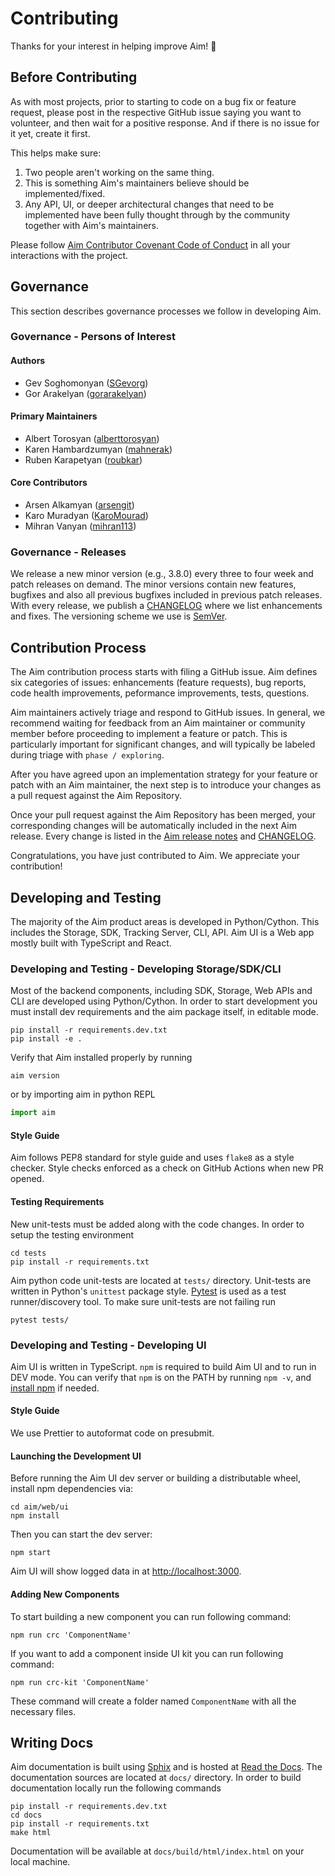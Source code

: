 # Contributing

Thanks for your interest in helping improve Aim! 🎉

## Before Contributing

As with most projects, prior to starting to code on a bug fix or feature request, please post in the respective GitHub issue saying you want to volunteer, and then wait for a positive response. And if there is no issue for it yet, create it first.

This helps make sure:
1. Two people aren't working on the same thing.
2. This is something Aim's maintainers believe should be implemented/fixed.
3. Any API, UI, or deeper architectural changes that need to be implemented have been fully thought through by the community together with Aim's maintainers.

Please follow [Aim Contributor Covenant Code of Conduct](./CODE_OF_CONDUCT.md) in all your interactions with the project.

## Governance

This section describes governance processes we follow in developing Aim.

### Governance - Persons of Interest

#### Authors

- Gev Soghomonyan ([SGevorg](https://github.com/SGevorg))
- Gor Arakelyan ([gorarakelyan](https://github.com/gorarakelyan))

#### Primary Maintainers

- Albert Torosyan ([alberttorosyan](https://github.com/alberttorosyan))
- Karen Hambardzumyan ([mahnerak](https://github.com/mahnerak))
- Ruben Karapetyan ([roubkar](https://github.com/roubkar))

#### Core Contributors

- Arsen Alkamyan ([arsengit](https://github.com/arsengit))
- Karo Muradyan ([KaroMourad](https://github.com/KaroMourad))
- Mihran Vanyan ([mihran113](https://github.com/mihran113))

### Governance - Releases

We release a new minor version (e.g., 3.8.0) every three to four week and patch releases on demand. The minor versions contain new features, bugfixes and also all previous bugfixes included in previous patch releases. With every release, we publish a [CHANGELOG](./CHANGELOG.md) where we list enhancements and fixes. The versioning scheme we use is [SemVer](http://semver.org/).

## Contribution Process

The Aim contribution process starts with filing a GitHub issue. Aim defines six categories of issues: enhancements (feature requests), bug reports, code health improvements, peformance improvements, tests, questions.

Aim maintainers actively triage and respond to GitHub issues. In general, we recommend waiting for feedback from an Aim maintainer or community member before proceeding to implement a feature or patch. This is particularly important for significant changes, and will typically be labeled during triage with `phase / exploring`.

After you have agreed upon an implementation strategy for your feature or patch with an Aim maintainer, the next step is to introduce your changes as a pull request against the Aim Repository.

Once your pull request against the Aim Repository has been merged, your corresponding changes will be automatically included in the next Aim release. Every change is listed in the [Aim release notes](https://github.com/aimhubio/aim/releases) and [CHANGELOG](./CHANGELOG.md).

Congratulations, you have just contributed to Aim. We appreciate your contribution!

## Developing and Testing

The majority of the Aim product areas is developed in Python/Cython. This includes the Storage, SDK, Tracking Server, CLI, API. Aim UI is a Web app mostly built with TypeScript and React.

### Developing and Testing - Developing Storage/SDK/CLI

Most of the backend components, including SDK, Storage, Web APIs and CLI are developed using Python/Cython.
In order to start development you must install dev requirements and the aim package itself, in editable mode.
```shell
pip install -r requirements.dev.txt
pip install -e .
```

Verify that Aim installed properly by running
```shell
aim version
```
or by importing aim in python REPL
```python
import aim
```

#### Style Guide
Aim follows PEP8 standard for style guide and uses `flake8` as a style checker. Style checks enforced
as a check on GitHub Actions when new PR opened.

#### Testing Requirements

New unit-tests must be added along with the code changes. In order to setup the testing environment
```shell
cd tests
pip install -r requirements.txt
```

Aim python code unit-tests are located at `tests/` directory. Unit-tests are written in Python's `unittest` package style.
[Pytest](https://docs.pytest.org) is used as a test runner/discovery tool. To make sure unit-tests are not failing run
```shell
pytest tests/
```

### Developing and Testing - Developing UI

Aim UI is written in TypeScript. `npm` is required to build Aim UI and to run in DEV mode.
You can verify that `npm` is on the PATH by running `npm -v`, and
[install npm](https://www.npmjs.com/get-npm) if needed.

#### Style Guide

We use Prettier to autoformat code on presubmit.

#### Launching the Development UI

Before running the Aim UI dev server or building a distributable wheel, install npm
dependencies via:

```shell
cd aim/web/ui
npm install
```

Then you can start the dev server:

```shell
npm start
```

Aim UI will show logged data in at [http://localhost:3000](http://localhost:3000).

#### Adding New Components

To start building a new component you can run following command:

```shell
npm run crc 'ComponentName'
```


If you want to add a component inside UI kit you can run following command:

```shell
npm run crc-kit 'ComponentName'
```

These command will create a folder named `ComponentName` with all the necessary files.

## Writing Docs

Aim documentation is built using [Sphix](https://www.sphinx-doc.org) and is hosted at
[Read the Docs](https://aimstack.readthedocs.io).
The documentation sources are located at `docs/` directory. In order to build documentation locally
run the following commands
```shell
pip install -r requirements.dev.txt
cd docs
pip install -r requirements.txt
make html
```

Documentation will be available at `docs/build/html/index.html` on your local machine.

